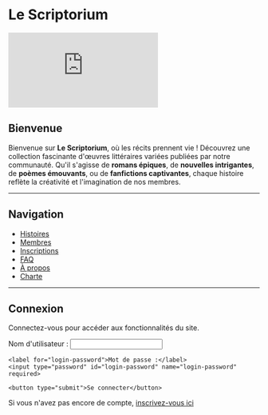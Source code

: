 
# Le Scriptorium

![Texte alternatif](https://zupimages.net/viewer.php?id=24/39/776u.jpg)


## Bienvenue

Bienvenue sur **Le Scriptorium**, où les récits prennent vie ! Découvrez une collection fascinante d'œuvres littéraires variées publiées par notre communauté. Qu'il s'agisse de **romans épiques**, de **nouvelles intrigantes**, de **poèmes émouvants**, ou de **fanfictions captivantes**, chaque histoire reflète la créativité et l'imagination de nos membres.

---

## Navigation
- [Histoires](histoires.md)
- [Membres](membres.md)
- [Inscriptions](inscriptions.md)
- [FAQ](faq.md)
- [À propos](about.md)
- [Charte](charte.md)

---


## Connexion

Connectez-vous pour accéder aux fonctionnalités du site.

<form action="https://formspree.io/f/xanwgqnz" method="post">
    <label for="login-username">Nom d'utilisateur :</label>
    <input type="text" id="login-username" name="login-username" required>

    <label for="login-password">Mot de passe :</label>
    <input type="password" id="login-password" name="login-password" required>

    <button type="submit">Se connecter</button>
</form>

Si vous n'avez pas encore de compte, [inscrivez-vous ici](inscriptions.md)
